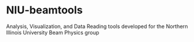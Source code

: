 NIU-beamtools
=============

Analysis, Visualization, and Data Reading tools developed for the Northern Illinois University Beam Physics group

